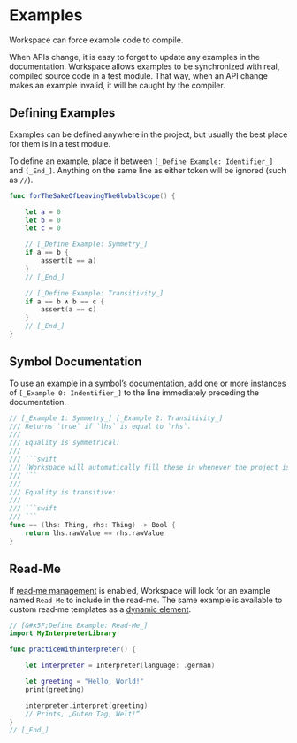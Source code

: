 <!--
 Examples.md

 This source file is part of the Workspace open source project.
 https://github.com/SDGGiesbrecht/Workspace#workspace

 Copyright ©2017 Jeremy David Giesbrecht and the Workspace project contributors.

 Soli Deo gloria.

 Licensed under the Apache Licence, Version 2.0.
 See http://www.apache.org/licenses/LICENSE-2.0 for licence information.
 -->

# Examples

Workspace can force example code to compile.

When APIs change, it is easy to forget to update any examples in the documentation. Workspace allows examples to be synchronized with real, compiled source code in a test module. That way, when an API change makes an example invalid, it will be caught by the compiler.

## Defining Examples

Examples can be defined anywhere in the project, but usually the best place for them is in a test module.

To define an example, place it between `[_Define Example: Identifier_]` and `[_End_]`. Anything on the same line as either token will be ignored (such as `//`).

```swift
func forTheSakeOfLeavingTheGlobalScope() {

    let a = 0
    let b = 0
    let c = 0

    // [_Define Example: Symmetry_]
    if a == b {
        assert(b == a)
    }
    // [_End_]

    // [_Define Example: Transitivity_]
    if a == b ∧ b == c {
        assert(a == c)
    }
    // [_End_]
}
```

## Symbol Documentation

To use an example in a symbol’s documentation, add one or more instances of `[_Example 0: Indentifier_]` to the line immediately preceding the documentation.

```swift
// [_Example 1: Symmetry_] [_Example 2: Transitivity_]
/// Returns `true` if `lhs` is equal to `rhs`.
///
/// Equality is symmetrical:
///
/// ```swift
/// (Workspace will automatically fill these in whenever the project is refreshed.)
/// ```
///
/// Equality is transitive:
///
/// ```swift
/// ```
func == (lhs: Thing, rhs: Thing) -> Bool {
    return lhs.rawValue == rhs.rawValue
}
```

## Read‐Me

If [read‐me management](Read‐Me.md) is enabled, Workspace will look for an example named `Read‐Me` to include in the read‐me. The same example is available to custom read‐me templates as a [dynamic element](Read‐Me.md#customization).

```swift
// [&#x5F;Define Example: Read‐Me_]
import MyInterpreterLibrary

func practiceWithInterpreter() {

    let interpreter = Interpreter(language: .german)

    let greeting = "Hello, World!"
    print(greeting)

    interpreter.interpret(greeting)
    // Prints, „Guten Tag, Welt!“
}
// [_End_]
```

